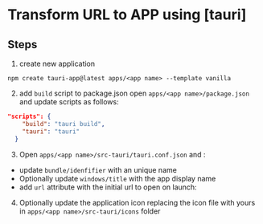 # Transform URL to APP using [tauri]  

## Steps

1. create new application
```
npm create tauri-app@latest apps/<app name> --template vanilla
```
2. add `build` script to package.json
open `apps/<app name>/package.json` and update scripts as follows:
```json
"scripts": {
    "build": "tauri build",
    "tauri": "tauri"
  }
```
3. Open `apps/<app name>/src-tauri/tauri.conf.json` and :
  * update `bundle/idenfifier` with an unique name
  * Optionally update `windows/title` with the app display name
  * add `url` attribute with the initial url to open on launch:

4. Optionally update the application icon replacing the icon file with yours in `apps/<app name>/src-tauri/icons` folder
